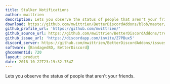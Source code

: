 ```yaml
---
title: Stalker Notifications
author: mwittrien
description: Lets you observe the status of people that aren't your friends.
download: https://github.com/mwittrien/BetterDiscordAddons/blob/master/Plugins/StalkerNotifications/StalkerNotifications.plugin.js
github_profile_url: 'https://github.com/mwittrien/'
github_source_url: https://github.com/mwittrien/BetterDiscordAddons/tree/master/Plugins/StalkerNotifications
github_issue_url: 'https://discordapp.com/invite/Z7PBux5'
discord_server: https://github.com/mwittrien/BetterDiscordAddons/issues/
software: [BandagedBD, BetterDiscord]
ghcommentid: 720
layout: product
date: 2018-10-22T23:19:32.754Z
---
```

Lets you observe the status of people that aren't your friends.
